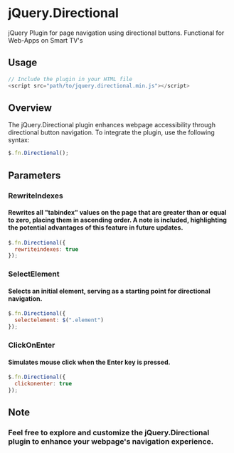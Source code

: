 # jQuery.Directional
jQuery Plugin for page navigation using directional buttons. Functional for Web-Apps on Smart TV's

## Usage
```javascript
// Include the plugin in your HTML file
<script src="path/to/jquery.directional.min.js"></script>
```

## Overview

The jQuery.Directional plugin enhances webpage accessibility through directional button navigation. To integrate the plugin, use the following syntax:

```javascript
$.fn.Directional();
```

## Parameters

### RewriteIndexes
#### Rewrites all "tabindex" values on the page that are greater than or equal to zero, placing them in ascending order. A note is included, highlighting the potential advantages of this feature in future updates.
```javascript
$.fn.Directional({
  rewriteindexes: true
});
```

### SelectElement
#### Selects an initial element, serving as a starting point for directional navigation.
```javascript
$.fn.Directional({
  selectelement: $(".element")
});
```

### ClickOnEnter
#### Simulates mouse click when the Enter key is pressed.
```javascript
$.fn.Directional({
  clickonenter: true
});
```

## Note
### Feel free to explore and customize the jQuery.Directional plugin to enhance your webpage's navigation experience.
